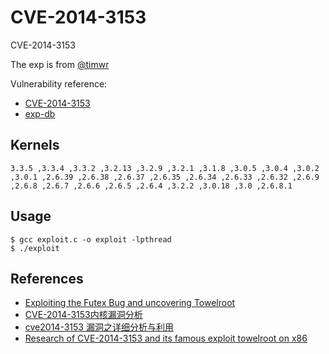 # CVE-2014-3153

CVE-2014-3153

The exp is from [@timwr](https://github.com/timwr/CVE-2014-3153)  


Vulnerability reference:
 * [CVE-2014-3153](http://cve.mitre.org/cgi-bin/cvename.cgi?name=CVE-2014-3153)  
 * [exp-db](https://www.exploit-db.com/exploits/35370/)  

## Kernels
```
3.3.5 ,3.3.4 ,3.3.2 ,3.2.13 ,3.2.9 ,3.2.1 ,3.1.8 ,3.0.5 ,3.0.4 ,3.0.2 ,3.0.1 ,2.6.39 ,2.6.38 ,2.6.37 ,2.6.35 ,2.6.34 ,2.6.33 ,2.6.32 ,2.6.9 ,2.6.8 ,2.6.7 ,2.6.6 ,2.6.5 ,2.6.4 ,3.2.2 ,3.0.18 ,3.0 ,2.6.8.1
```   

## Usage
```
$ gcc exploit.c -o exploit -lpthread
$ ./exploit
```  


## References
* [Exploiting the Futex Bug and uncovering Towelroot](http://tinyhack.com/2014/07/07/exploiting-the-futex-bug-and-uncovering-towelroot/)
* [CVE-2014-3153内核漏洞分析](http://www.tuicool.com/articles/nm2AZvB)
* [cve2014-3153 漏洞之详细分析与利用](http://blog.topsec.com.cn/ad_lab/cve2014-3153/)
* [Research of CVE-2014-3153 and its famous exploit towelroot on x86](https://github.com/geekben/towelroot)


